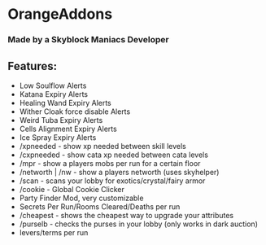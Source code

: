 # OrangeAddons
### Made by a Skyblock Maniacs Developer
## Features:
- Low Soulflow Alerts
- Katana Expiry Alerts
- Healing Wand Expiry Alerts
- Wither Cloak force disable Alerts
- Weird Tuba Expiry Alerts
- Cells Alignment Expiry Alerts
- Ice Spray Expiry Alerts
- /xpneeded - show xp needed between skill levels
- /cxpneeded - show cata xp needed between cata levels
- /mpr - show a players mobs per run for a certain floor
- /networth | /nw - show a players networth (uses skyhelper)
- /scan - scans your lobby for exotics/crystal/fairy armor
- /cookie - Global Cookie Clicker
- Party Finder Mod, very customizable
- Secrets Per Run/Rooms Cleared/Deaths per run
- /cheapest - shows the cheapest way to upgrade your attributes
- /purselb - checks the purses in your lobby (only works in dark auction)
- levers/terms per run
